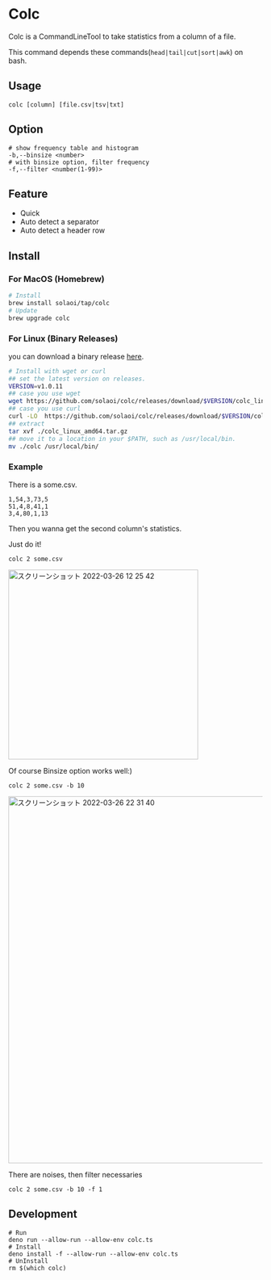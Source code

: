 # Colc

Colc is a CommandLineTool to take statistics from a column of a file.

This command depends these commands(`head|tail|cut|sort|awk`) on bash.

## Usage

```
colc [column] [file.csv|tsv|txt]
```

## Option

```
# show frequency table and histogram
-b,--binsize <number>
# with binsize option, filter frequency
-f,--filter <number(1-99)>
```

## Feature

- Quick
- Auto detect a separator
- Auto detect a header row

## Install

### For MacOS (Homebrew)

```sh
# Install
brew install solaoi/tap/colc
# Update
brew upgrade colc
```

### For Linux (Binary Releases)

you can download a binary release
[here](https://github.com/solaoi/colc/releases).

```sh
# Install with wget or curl
## set the latest version on releases.
VERSION=v1.0.11
## case you use wget
wget https://github.com/solaoi/colc/releases/download/$VERSION/colc_linux_amd64.tar.gz
## case you use curl
curl -LO  https://github.com/solaoi/colc/releases/download/$VERSION/colc_linux_amd64.tar.gz
## extract
tar xvf ./colc_linux_amd64.tar.gz
## move it to a location in your $PATH, such as /usr/local/bin.
mv ./colc /usr/local/bin/
```

### Example

There is a some.csv.

```
1,54,3,73,5
51,4,8,41,1
3,4,80,1,13
```

Then you wanna get the second column's statistics.

Just do it!

```
colc 2 some.csv
```

<img width="376" alt="スクリーンショット 2022-03-26 12 25 42" src="https://user-images.githubusercontent.com/46414076/160223042-11a0e17e-5cd7-4fba-9f97-313d504592d2.png">

Of course Binsize option works well:)

```
colc 2 some.csv -b 10
```

<img width="727" alt="スクリーンショット 2022-03-26 22 31 40" src="https://user-images.githubusercontent.com/46414076/160241857-1d81ff1f-07b4-4cdf-9ba2-c04b58393738.png">

There are noises, then filter necessaries

```
colc 2 some.csv -b 10 -f 1
```

## Development

```
# Run
deno run --allow-run --allow-env colc.ts
# Install
deno install -f --allow-run --allow-env colc.ts
# UnInstall
rm $(which colc)
```
